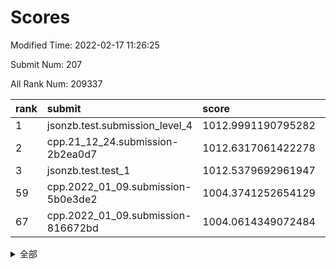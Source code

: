 # Scores

Modified Time: 2022-02-17 11:26:25

Submit Num: 207

All Rank Num: 209337

| rank |               submit               |       score        |       sigma        | pk_num |
| :--- | :--------------------------------- | :----------------- | :----------------- | :----- |
| 1    | jsonzb.test.submission_level_4     | 1012.9991190795282 | 0.8411344022400923 | 4043   |
| 2    | cpp.21_12_24.submission-2b2ea0d7   | 1012.6317061422278 | 0.7839781316605146 | 4048   |
| 3    | jsonzb.test.test_1                 | 1012.5379692961947 | 0.8061577974227437 | 4047   |
| 59   | cpp.2022_01_09.submission-5b0e3de2 | 1004.3741252654129 | 0.7169043889659611 | 4045   |
| 67   | cpp.2022_01_09.submission-816672bd | 1004.0614349072484 | 0.7173422435742668 | 4040   |


<details>
<summary>全部</summary>

| rank |                 submit                 |       score        |       sigma        | pk_num |
| :--- | :------------------------------------- | :----------------- | :----------------- | :----- |
| 1    | jsonzb.test.submission_level_4         | 1012.9991190795282 | 0.8411344022400923 | 4043   |
| 2    | cpp.21_12_24.submission-2b2ea0d7       | 1012.6317061422278 | 0.7839781316605146 | 4048   |
| 3    | jsonzb.test.test_1                     | 1012.5379692961947 | 0.8061577974227437 | 4047   |
| 4    | gobigger.level_3.submission_level_3_35 | 1012.1043370576836 | 0.8044317156252261 | 4039   |
| 5    | gobigger.level_3.submission_level_3_4  | 1011.0331949564868 | 0.7546775966430228 | 4042   |
| 6    | gobigger.level_3.submission_level_3_14 | 1010.9064069460533 | 0.7660689495217546 | 4045   |
| 7    | gobigger.level_3.submission_level_3_32 | 1010.7128673987365 | 0.7641979559231463 | 4047   |
| 8    | gobigger.level_3.submission_level_3_36 | 1010.679268335881  | 0.7621579225153712 | 4039   |
| 9    | gobigger.level_3.submission_level_3_15 | 1010.6430273164377 | 0.7618868247638282 | 4044   |
| 10   | gobigger.level_3.submission_level_3_19 | 1010.6196809041843 | 0.7534795282214269 | 4045   |
| 11   | gobigger.level_3.submission_level_3_18 | 1010.4698391250441 | 0.765646671875452  | 4052   |
| 12   | gobigger.level_3.submission_level_3_29 | 1010.4030486803991 | 0.7725677692602801 | 4052   |
| 13   | gobigger.level_3.submission_level_3_0  | 1010.3758359184751 | 0.7561841408102967 | 4047   |
| 14   | gobigger.level_3.submission_level_3_41 | 1010.3531318782253 | 0.7694749848357751 | 4043   |
| 15   | gobigger.level_3.submission_level_3_49 | 1010.2843483768906 | 0.750162863717138  | 4045   |
| 16   | gobigger.level_3.submission_level_3_31 | 1010.2503656837372 | 0.788292227198519  | 4041   |
| 17   | gobigger.level_3.submission_level_3_8  | 1010.219606691273  | 0.7436684994222829 | 4041   |
| 18   | gobigger.level_3.submission_level_3_44 | 1010.1497806606645 | 0.7776865003946274 | 4047   |
| 19   | gobigger.level_3.submission_level_3_48 | 1010.1445408686515 | 0.7533554466393979 | 4045   |
| 20   | gobigger.level_3.submission_level_3_26 | 1010.0804944739338 | 0.7488024554749677 | 4051   |
| 21   | gobigger.level_3.submission_level_3_17 | 1010.0311587762126 | 0.778554490652426  | 4045   |
| 22   | gobigger.level_3.submission_level_3_45 | 1010.0288890149847 | 0.7626309122069277 | 4047   |
| 23   | gobigger.level_3.submission_level_3_6  | 1010.0213159582055 | 0.7552223893918665 | 4049   |
| 24   | gobigger.level_3.submission_level_3_33 | 1009.9863781361811 | 0.7618517812798522 | 4039   |
| 25   | gobigger.level_3.submission_level_3_20 | 1009.9663549735305 | 0.7654812770082401 | 4040   |
| 26   | gobigger.level_3.submission_level_3_27 | 1009.9611158219102 | 0.7643764514484316 | 4047   |
| 27   | gobigger.level_3.submission_level_3_23 | 1009.8749640584623 | 0.7665481974683491 | 4043   |
| 28   | gobigger.level_3.submission_level_3_22 | 1009.8373221766784 | 0.7715116401800057 | 4044   |
| 29   | gobigger.level_3.submission_level_3_47 | 1009.8037455640034 | 0.7363539175336621 | 4048   |
| 30   | gobigger.level_3.submission_level_3_16 | 1009.7393663493323 | 0.748509325499409  | 4043   |
| 31   | gobigger.level_3.submission_level_3_39 | 1009.5725953641287 | 0.7645779340093168 | 4042   |
| 32   | gobigger.level_3.submission_level_3_7  | 1009.5326362974009 | 0.7385606315084877 | 4047   |
| 33   | gobigger.level_3.submission_level_3_28 | 1009.5294261392987 | 0.7497653581487081 | 4044   |
| 34   | gobigger.level_3.submission_level_3_12 | 1009.4896396465864 | 0.7415487806536474 | 4049   |
| 35   | gobigger.level_3.submission_level_3_30 | 1009.4405641446721 | 0.7552273754708564 | 4050   |
| 36   | gobigger.level_3.submission_level_3_25 | 1009.4231978943693 | 0.7484913147615985 | 4037   |
| 37   | gobigger.level_3.submission_level_3_37 | 1009.4222615037075 | 0.7466733637007612 | 4045   |
| 38   | gobigger.level_3.submission_level_3_38 | 1009.4084801599852 | 0.731731017502704  | 4051   |
| 39   | gobigger.level_3.submission_level_3_34 | 1009.4076156768868 | 0.7241758094484806 | 4045   |
| 40   | gobigger.level_3.submission_level_3_1  | 1009.3979276554745 | 0.7368961516218735 | 4041   |
| 41   | gobigger.level_3.submission_level_3_13 | 1009.3784937988681 | 0.759657543953552  | 4046   |
| 42   | gobigger.level_3.submission_level_3_43 | 1009.3776480326666 | 0.7506954328418044 | 4043   |
| 43   | gobigger.level_3.submission_level_3_5  | 1009.3771253904882 | 0.7578990080441498 | 4043   |
| 44   | gobigger.level_3.submission_level_3_24 | 1009.3158391589255 | 0.770101936361471  | 4042   |
| 45   | gobigger.level_3.submission_level_3_2  | 1009.2766963880064 | 0.7399741477071639 | 4050   |
| 46   | gobigger.level_3.submission_level_3_11 | 1009.1928336114719 | 0.7345335382309817 | 4041   |
| 47   | gobigger.level_3.submission_level_3_3  | 1009.0308183263361 | 0.7464703086229352 | 4045   |
| 48   | gobigger.level_3.submission_level_3_46 | 1008.9503415454872 | 0.7719286980030227 | 4049   |
| 49   | gobigger.level_3.submission_level_3_40 | 1008.9010663688781 | 0.7465756327287727 | 4042   |
| 50   | gobigger.level_3.submission_level_3_42 | 1008.8947322871021 | 0.7479405543167708 | 4047   |
| 51   | gobigger.level_3.submission_level_3_10 | 1008.7625468236099 | 0.7442674877072257 | 4044   |
| 52   | gobigger.level_3.submission_level_3_9  | 1008.5495436830936 | 0.7411736375043314 | 4053   |
| 53   | gobigger.level_3.submission_level_3_21 | 1007.7544846398035 | 0.7349649901757944 | 4049   |
| 54   | gobigger.level_1.submission_level_1_14 | 1005.1718869625427 | 0.7282191274431081 | 4046   |
| 55   | gobigger.level_1.submission_level_1_42 | 1004.8685944486573 | 0.7074502508522869 | 4046   |
| 56   | gobigger.level_1.submission_level_1_20 | 1004.7895495168543 | 0.7265794498622884 | 4046   |
| 57   | gobigger.level_1.submission_level_1_4  | 1004.5749295540015 | 0.7244607486701347 | 4045   |
| 58   | gobigger.level_1.submission_level_1_32 | 1004.4212329139318 | 0.7160330147417611 | 4043   |
| 59   | cpp.2022_01_09.submission-5b0e3de2     | 1004.3741252654129 | 0.7169043889659611 | 4045   |
| 60   | gobigger.level_1.submission_level_1_18 | 1004.360064145543  | 0.712161566896688  | 4045   |
| 61   | gobigger.level_1.submission_level_1_12 | 1004.3034290279414 | 0.7222840599866079 | 4046   |
| 62   | gobigger.level_1.submission_level_1_33 | 1004.2929864066028 | 0.7109114324497913 | 4042   |
| 63   | gobigger.level_1.submission_level_1_15 | 1004.117819538301  | 0.7183466629069806 | 4047   |
| 64   | gobigger.level_1.submission_level_1_31 | 1004.1046959255353 | 0.7135044524233473 | 4050   |
| 65   | gobigger.level_1.submission_level_1_26 | 1004.0976909747587 | 0.7210542867761582 | 4045   |
| 66   | gobigger.level_1.submission_level_1_6  | 1004.0924900660121 | 0.7153295731526125 | 4048   |
| 67   | cpp.2022_01_09.submission-816672bd     | 1004.0614349072484 | 0.7173422435742668 | 4040   |
| 68   | gobigger.level_1.submission_level_1_44 | 1004.040106697311  | 0.7226520262156054 | 4043   |
| 69   | gobigger.level_1.submission_level_1_37 | 1003.9465971979862 | 0.7309451289919966 | 4044   |
| 70   | gobigger.level_1.submission_level_1_2  | 1003.9171350189781 | 0.7062956227293838 | 4044   |
| 71   | gobigger.level_1.submission_level_1_23 | 1003.8633082266614 | 0.7217329342255916 | 4046   |
| 72   | gobigger.level_1.submission_level_1_1  | 1003.7993427691679 | 0.7236720971791596 | 4049   |
| 73   | gobigger.level_1.submission_level_1_47 | 1003.7911230332799 | 0.7178551491186256 | 4042   |
| 74   | gobigger.level_1.submission_level_1_7  | 1003.7030924520046 | 0.7104904764798423 | 4047   |
| 75   | gobigger.level_1.submission_level_1_28 | 1003.6858434464286 | 0.7169251079951524 | 4041   |
| 76   | gobigger.level_1.submission_level_1_38 | 1003.6826179232593 | 0.7214678840674325 | 4041   |
| 77   | gobigger.level_1.submission_level_1_45 | 1003.6336929099076 | 0.7128602739359482 | 4046   |
| 78   | gobigger.level_1.submission_level_1_5  | 1003.5967606757653 | 0.7253381289663421 | 4041   |
| 79   | gobigger.level_1.submission_level_1_40 | 1003.5933876700459 | 0.709564348988016  | 4047   |
| 80   | gobigger.level_1.submission_level_1_49 | 1003.5425787060304 | 0.7116831710514485 | 4045   |
| 81   | gobigger.level_1.submission_level_1_41 | 1003.5334766466458 | 0.7076586761668945 | 4048   |
| 82   | gobigger.level_1.submission_level_1_39 | 1003.5127520689394 | 0.7247214081054801 | 4045   |
| 83   | gobigger.level_1.submission_level_1_16 | 1003.4846518051899 | 0.7135302798409087 | 4045   |
| 84   | gobigger.level_1.submission_level_1_35 | 1003.4766228229823 | 0.7105459156217372 | 4042   |
| 85   | gobigger.level_1.submission_level_1_9  | 1003.3622329566716 | 0.7104496985976749 | 4038   |
| 86   | gobigger.level_1.submission_level_1_11 | 1003.3555322528018 | 0.7172992699677689 | 4043   |
| 87   | gobigger.level_1.submission_level_1_17 | 1003.304509486732  | 0.7218314409959331 | 4049   |
| 88   | gobigger.level_1.submission_level_1_46 | 1003.2958395280419 | 0.7065081379761935 | 4042   |
| 89   | gobigger.level_1.submission_level_1_43 | 1003.2277593258997 | 0.7254298378369761 | 4044   |
| 90   | gobigger.level_1.submission_level_1_48 | 1003.1870557677767 | 0.7148821285391775 | 4046   |
| 91   | gobigger.level_1.submission_level_1_24 | 1003.0854200131189 | 0.714991663722154  | 4048   |
| 92   | gobigger.level_1.submission_level_1_8  | 1003.0364490237623 | 0.7067499413628066 | 4045   |
| 93   | gobigger.level_1.submission_level_1_29 | 1002.9266560142155 | 0.7239648082106718 | 4048   |
| 94   | gobigger.level_1.submission_level_1_19 | 1002.799746434628  | 0.7083096259743975 | 4046   |
| 95   | gobigger.level_1.submission_level_1_25 | 1002.7360578270132 | 0.7146724371045822 | 4047   |
| 96   | gobigger.level_1.submission_level_1_34 | 1002.7222289751028 | 0.7079100134376112 | 4043   |
| 97   | gobigger.level_1.submission_level_1_30 | 1002.6711961495924 | 0.7156502418497739 | 4044   |
| 98   | gobigger.level_1.submission_level_1_13 | 1002.6704586885585 | 0.7156455348533671 | 4037   |
| 99   | gobigger.level_1.submission_level_1_27 | 1002.5873943846308 | 0.708772681710373  | 4045   |
| 100  | gobigger.level_1.submission_level_1_3  | 1002.580674459171  | 0.710535167557845  | 4044   |
| 101  | gobigger.level_1.submission_level_1_10 | 1002.4997094562842 | 0.7101551286798267 | 4049   |
| 102  | gobigger.level_1.submission_level_1_22 | 1002.475964437635  | 0.708929491274095  | 4051   |
| 103  | gobigger.level_1.submission_level_1_21 | 1002.2325905671169 | 0.7226640784435395 | 4047   |
| 104  | gobigger.level_1.submission_level_1_36 | 1002.1245110259669 | 0.7051204556468023 | 4042   |
| 105  | gobigger.level_1.submission_level_1_0  | 1002.0144116493242 | 0.7094320714414617 | 4050   |
| 106  | gobigger.random.submission_random_48   | 997.3151394372554  | 0.7177820722607259 | 4045   |
| 107  | gobigger.random.submission_random_47   | 997.246051849942   | 0.7014514468873219 | 4044   |
| 108  | gobigger.random.submission_random_13   | 997.2355614260074  | 0.7136718724833798 | 4046   |
| 109  | gobigger.random.submission_random_37   | 996.9265631581402  | 0.7111489216884435 | 4048   |
| 110  | gobigger.random.submission_random_28   | 996.7488672017488  | 0.7012875286625265 | 4052   |
| 111  | gobigger.random.submission_random_15   | 996.6947479659434  | 0.7082765325776956 | 4050   |
| 112  | gobigger.random.submission_random_38   | 996.6781976572923  | 0.7208665007630317 | 4042   |
| 113  | gobigger.random.submission_random_25   | 996.5864440170288  | 0.7172688945723485 | 4042   |
| 114  | gobigger.random.submission_random_16   | 996.5471191381779  | 0.7095007969703568 | 4044   |
| 115  | gobigger.random.submission_random_11   | 996.5015784153251  | 0.7045847991396483 | 4047   |
| 116  | gobigger.random.submission_random_42   | 996.4683846255048  | 0.7210444077718938 | 4048   |
| 117  | gobigger.random.submission_random_45   | 996.424520455596   | 0.7082318195288912 | 4042   |
| 118  | gobigger.random.submission_random_44   | 996.402855232772   | 0.7145648196239761 | 4049   |
| 119  | gobigger.random.submission_random_27   | 996.3307842503524  | 0.7084444715716566 | 4046   |
| 120  | gobigger.random.submission_random_32   | 996.3134388711306  | 0.7042526545157598 | 4042   |
| 121  | gobigger.random.submission_random_12   | 996.2728022878185  | 0.7083010920550481 | 4045   |
| 122  | gobigger.random.submission_random_40   | 996.2481436480554  | 0.7130508365075129 | 4047   |
| 123  | gobigger.random.submission_random_3    | 996.1383679547087  | 0.6991842661563807 | 4043   |
| 124  | gobigger.random.submission_random_22   | 996.1313192675184  | 0.692688623425555  | 4047   |
| 125  | gobigger.random.submission_random_35   | 996.1249864905519  | 0.7076857470298121 | 4047   |
| 126  | gobigger.random.submission_random_33   | 996.1222282048501  | 0.7182294413498628 | 4049   |
| 127  | gobigger.random.submission_random_31   | 996.0898400466253  | 0.7154479900369717 | 4044   |
| 128  | gobigger.random.submission_random_46   | 996.0693233391705  | 0.7010177146778632 | 4051   |
| 129  | gobigger.random.submission_random_2    | 996.0326131050291  | 0.7031338933088446 | 4048   |
| 130  | gobigger.random.submission_random_43   | 996.0253808613676  | 0.7072838503646209 | 4045   |
| 131  | gobigger.random.submission_random_0    | 995.9976207601696  | 0.7134461839323517 | 4049   |
| 132  | gobigger.random.submission_random_6    | 995.9819696124134  | 0.7247525619588849 | 4046   |
| 133  | gobigger.random.submission_random_26   | 995.9794333726378  | 0.7060081634029353 | 4040   |
| 134  | gobigger.random.submission_random_10   | 995.7690704022204  | 0.694542180481871  | 4050   |
| 135  | gobigger.random.submission_random_18   | 995.7470321019265  | 0.7219743183645081 | 4045   |
| 136  | gobigger.random.submission_random_49   | 995.7202812077362  | 0.7109560567433708 | 4043   |
| 137  | gobigger.random.submission_random_41   | 995.7012483821185  | 0.716668717110395  | 4043   |
| 138  | gobigger.random.submission_random_19   | 995.6431952166765  | 0.7112433774809268 | 4045   |
| 139  | gobigger.random.submission_random_39   | 995.6392928556138  | 0.7003621694496204 | 4049   |
| 140  | gobigger.random.submission_random_5    | 995.6312249558597  | 0.7052514733469589 | 4043   |
| 141  | gobigger.random.submission_random_29   | 995.4539819050779  | 0.7178911071407453 | 4042   |
| 142  | gobigger.random.submission_random_7    | 995.4531049459563  | 0.7089138461675183 | 4044   |
| 143  | gobigger.random.submission_random_17   | 995.4416487383563  | 0.7268070242697168 | 4049   |
| 144  | gobigger.random.submission_random_34   | 995.4401669434882  | 0.7228963673596084 | 4044   |
| 145  | gobigger.random.submission_random_14   | 995.4322752076995  | 0.72861705192424   | 4044   |
| 146  | gobigger.random.submission_random_4    | 995.3663023474979  | 0.7037889936448879 | 4047   |
| 147  | gobigger.random.submission_random_24   | 995.3652933137349  | 0.7125667286402294 | 4044   |
| 148  | gobigger.random.submission_random_1    | 995.2856766003418  | 0.702768697049861  | 4047   |
| 149  | gobigger.random.submission_random_8    | 995.1790667884119  | 0.7033659689849332 | 4050   |
| 150  | gobigger.random.submission_random_20   | 995.1458573814017  | 0.7142254260196471 | 4045   |
| 151  | gobigger.random.submission_random_9    | 994.9070268562291  | 0.7060069104626417 | 4044   |
| 152  | gobigger.random.submission_random_23   | 994.8613892205111  | 0.7044545508734872 | 4040   |
| 153  | gobigger.random.submission_random_36   | 994.570960426823   | 0.7221644536634286 | 4046   |
| 154  | gobigger.random.submission_random_21   | 994.4833155009609  | 0.723633295493124  | 4045   |
| 155  | gobigger.level_2.submission_level_2_38 | 994.3816029210096  | 0.7441025713004896 | 4049   |
| 156  | gobigger.random.submission_random_30   | 994.096781875931   | 0.7217898174929395 | 4044   |
| 157  | gobigger.level_2.submission_level_2_10 | 993.7661823998787  | 0.7270949171405086 | 4048   |
| 158  | gobigger.level_2.submission_level_2_18 | 993.3399902698246  | 0.7400561429043576 | 4043   |
| 159  | gobigger.level_2.submission_level_2_21 | 993.2500682515577  | 0.7370615733252364 | 4046   |
| 160  | gobigger.level_2.submission_level_2_16 | 993.098223208513   | 0.7390735288615025 | 4049   |
| 161  | gobigger.level_2.submission_level_2_36 | 993.070395780666   | 0.7449374848959117 | 4044   |
| 162  | gobigger.level_2.submission_level_2_17 | 992.9625453062066  | 0.7269823370966706 | 4044   |
| 163  | gobigger.level_2.submission_level_2_37 | 992.9340897079752  | 0.7396230248533999 | 4046   |
| 164  | gobigger.level_2.submission_level_2_6  | 992.9030053736731  | 0.732292031531915  | 4042   |
| 165  | gobigger.level_2.submission_level_2_39 | 992.7855645729022  | 0.7321306399373037 | 4045   |
| 166  | gobigger.level_2.submission_level_2_22 | 992.7737001766442  | 0.7373149044571836 | 4038   |
| 167  | gobigger.level_2.submission_level_2_20 | 992.7432574643522  | 0.7607214841656815 | 4045   |
| 168  | gobigger.level_2.submission_level_2_23 | 992.6185661363714  | 0.7316644686254924 | 4051   |
| 169  | gobigger.level_2.submission_level_2_47 | 992.5720871876476  | 0.729777007257785  | 4048   |
| 170  | gobigger.level_2.submission_level_2_44 | 992.4965877129438  | 0.7500639879842719 | 4046   |
| 171  | gobigger.level_2.submission_level_2_32 | 992.4664547397214  | 0.7449206658956198 | 4044   |
| 172  | gobigger.level_2.submission_level_2_30 | 992.4476473763913  | 0.7602563096612132 | 4043   |
| 173  | gobigger.level_2.submission_level_2_19 | 992.3746404501219  | 0.7260781640586759 | 4047   |
| 174  | gobigger.level_2.submission_level_2_8  | 992.3442948537655  | 0.750173343336294  | 4041   |
| 175  | gobigger.level_2.submission_level_2_9  | 992.3338905301617  | 0.7431105664789175 | 4045   |
| 176  | gobigger.level_2.submission_level_2_35 | 992.3226276480294  | 0.7586630706098247 | 4045   |
| 177  | gobigger.level_2.submission_level_2_4  | 992.285679028929   | 0.7266970862794995 | 4045   |
| 178  | gobigger.level_2.submission_level_2_11 | 992.2742027984372  | 0.7410065031580912 | 4043   |
| 179  | gobigger.level_2.submission_level_2_12 | 992.2537410613046  | 0.7709932951272466 | 4043   |
| 180  | gobigger.level_2.submission_level_2_41 | 992.2500445760419  | 0.7554477872838085 | 4042   |
| 181  | gobigger.level_2.submission_level_2_14 | 992.1804117529603  | 0.729984689428675  | 4045   |
| 182  | gobigger.level_2.submission_level_2_34 | 992.1407629126301  | 0.7398512411864082 | 4044   |
| 183  | gobigger.level_2.submission_level_2_7  | 991.9739164681309  | 0.7493647496397569 | 4043   |
| 184  | gobigger.level_2.submission_level_2_26 | 991.9697351245026  | 0.7449222844530703 | 4043   |
| 185  | gobigger.level_2.submission_level_2_27 | 991.9650246315371  | 0.7367433388691174 | 4041   |
| 186  | gobigger.level_2.submission_level_2_15 | 991.9620912423047  | 0.7431356357304876 | 4047   |
| 187  | gobigger.level_2.submission_level_2_13 | 991.9540337861321  | 0.7714983010675895 | 4044   |
| 188  | gobigger.level_2.submission_level_2_43 | 991.7906355049854  | 0.7480492180986764 | 4051   |
| 189  | gobigger.level_2.submission_level_2_31 | 991.7812589228708  | 0.7483930888539239 | 4045   |
| 190  | gobigger.level_2.submission_level_2_40 | 991.719142854762   | 0.7458207559621072 | 4050   |
| 191  | gobigger.level_2.submission_level_2_0  | 991.714252738685   | 0.7293023131051661 | 4044   |
| 192  | gobigger.level_2.submission_level_2_25 | 991.6854928928137  | 0.7384621426506449 | 4046   |
| 193  | gobigger.level_2.submission_level_2_33 | 991.5579756279596  | 0.7659823190090679 | 4046   |
| 194  | gobigger.level_2.submission_level_2_42 | 991.5480314075469  | 0.7595778941293546 | 4046   |
| 195  | gobigger.level_2.submission_level_2_1  | 991.4278034044818  | 0.7535590777281316 | 4039   |
| 196  | gobigger.level_2.submission_level_2_24 | 991.4128975959178  | 0.7535973096240612 | 4051   |
| 197  | gobigger.level_2.submission_level_2_45 | 991.3139392394137  | 0.7612469809903728 | 4043   |
| 198  | gobigger.level_2.submission_level_2_5  | 991.1793005243131  | 0.7480347392998357 | 4047   |
| 199  | gobigger.level_2.submission_level_2_49 | 991.0781324073714  | 0.750728391133572  | 4043   |
| 200  | gobigger.level_2.submission_level_2_28 | 990.9307867308903  | 0.7451658227153107 | 4048   |
| 201  | gobigger.level_2.submission_level_2_2  | 990.675701721749   | 0.750837814018529  | 4041   |
| 202  | gobigger.level_2.submission_level_2_48 | 990.4444114404456  | 0.7409818152541159 | 4045   |
| 203  | gobigger.level_2.submission_level_2_29 | 990.2913179270187  | 0.7851836544006547 | 4044   |
| 204  | gobigger.level_2.submission_level_2_46 | 990.0553853577231  | 0.7661338979070427 | 4048   |
| 205  | gobigger.level_2.submission_level_2_3  | 989.4138587520772  | 0.7715329414095218 | 4039   |
| 206  | gobigger.none.submission_none_1        | 979.0455371763909  | 1.2071068835439378 | 4046   |
| 207  | gobigger.none.submission_none_0        | 975.1212794630122  | 1.5027135471459656 | 4048   |

</details>